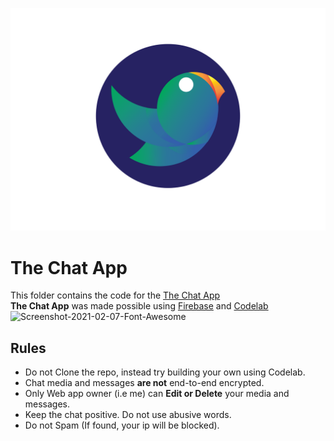 ![350x350](logo.svg)<h1>The Chat App</h1>
This folder contains the code for the [The Chat App](https://the-chat-app-satvik.web.app)<br>
<strong>The Chat App</strong> was made possible using [Firebase](https://firebase.google.com/) and [Codelab](https://codelabs.developers.google.com/codelabs/firebase-web/) 
<br>
<img src="https://i.ibb.co/3cZL7XZ/Screenshot-2021-02-07-Font-Awesome.png" alt="Screenshot-2021-02-07-Font-Awesome"><h2>Rules</h2>
<ul>
  <li>Do not Clone the repo, instead try building your own using Codelab.</li>
  <li>Chat media and messages <strong>are not</strong> end-to-end encrypted.</li>
  <li>Only Web app owner (i.e me) can <strong>Edit or Delete</strong> your media and messages.</li>
  <li>Keep the chat positive. Do not use abusive words.</li>
  <li>Do not Spam (If found, your ip will be blocked).</li>
</ul>
